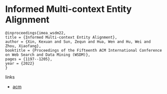 # Informed Multi-context Entity Alignment

```
@inproceedings{imea_wsdm22,
title = {Informed Multi-context Entity Alignment},
author = {Xin, Kexuan and Sun, Zequn and Hua, Wen and Hu, Wei and Zhou, Xiaofang},
booktitle = {Proceedings of the Fifteenth ACM International Conference on Web Search and Data Mining (WSDM)},
pages = {1197--1205},
year = {2022}
}
```

links
- [acm](https://dl.acm.org/doi/10.1145/3488560.3498523)
